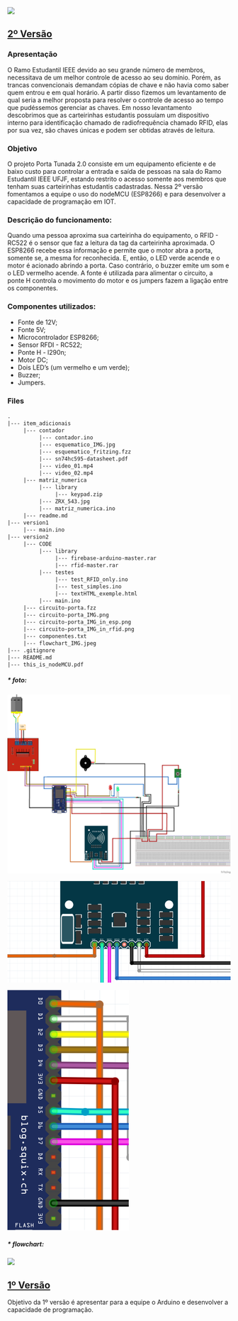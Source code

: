 ![](https://img.shields.io/badge/build-passing-rgb(76%2C198%2C31).svg)

## [ 2º Versão](https://github.com/wesley-cantarino/IEEE_door_ufjf/tree/master/version2)
### Apresentação

O Ramo Estudantil IEEE devido ao seu grande número de membros, necessitava de um melhor controle de acesso ao seu domínio. Porém, as trancas convencionais demandam cópias de chave e não havia como saber quem entrou e em qual horário. A partir disso fizemos um levantamento de qual seria a melhor proposta para resolver o controle de acesso ao tempo que pudéssemos gerenciar as chaves. Em nosso levantamento descobrimos que as carteirinhas estudantis possuíam um dispositivo interno para identificação chamado de radiofrequência chamado RFID, elas por sua vez, são chaves únicas e podem ser obtidas através de leitura.

### Objetivo

O projeto Porta Tunada 2.0 consiste em um equipamento eficiente e de baixo custo para controlar a entrada e saída de pessoas na sala do Ramo Estudantil IEEE UFJF, estando restrito o acesso somente aos membros que tenham suas carteirinhas estudantis cadastradas. Nessa 2º versão fomentamos a equipe o uso do nodeMCU (ESP8266) e para desenvolver a capacidade de programação em IOT.


### Descrição do funcionamento:

Quando uma pessoa aproxima sua carteirinha do equipamento, o RFID - RC522 é o sensor que faz a leitura da tag da carteirinha aproximada. O ESP8266 recebe essa informação e permite que o motor abra a porta, somente se, a mesma for reconhecida. E, então, o LED verde acende e o motor é acionado abrindo a porta. Caso contrário, o buzzer emite um som e o LED vermelho acende. A fonte é utilizada para alimentar o circuito, a ponte H controla o movimento do motor e os jumpers fazem a ligação entre os componentes.

### Componentes utilizados:

* Fonte de 12V;
* Fonte 5V;
* Microcontrolador ESP8266;
* Sensor RFDI - RC522;
* Ponte H - l290n;
* Motor DC;
* Dois LED’s (um vermelho e um verde);
* Buzzer;
* Jumpers.

### Files

```
.
|--- item_adicionais
     |--- contador
          |--- contador.ino
          |--- esquematico_IMG.jpg
          |--- esquematico_fritzing.fzz
          |--- sn74hc595-datasheet.pdf
          |--- video_01.mp4
          |--- video_02.mp4
     |--- matriz_numerica
          |--- library
               |--- keypad.zip
          |--- ZRX_543.jpg
          |--- matriz_numerica.ino
     |--- readme.md
|--- version1
     |--- main.ino
|--- version2
     |--- CODE
          |--- library
               |--- firebase-arduino-master.rar
               |--- rfid-master.rar
          |--- testes
               |--- test_RFID_only.ino
               |--- test_simples.ino
               |--- textHTML_exemple.html
          |--- main.ino
     |--- circuito-porta.fzz
     |--- circuito-porta_IMG.png
     |--- circuito-porta_IMG_in_esp.png
     |--- circuito-porta_IMG_in_rfid.png
     |--- componentes.txt
     |--- flowchart_IMG.jpeg
|--- .gitignore
|--- README.md
|--- this_is_nodeMCU.pdf
```


##### * foto:
![](https://github.com/CAS-IEEE-UFJF/IEEE_door_ufjf/blob/master/version2/circuito-porta_IMG.png)

![](https://github.com/CAS-IEEE-UFJF/IEEE_door_ufjf/blob/master/version2/circuito-porta_IMG_in_rfid.png)

![](https://github.com/CAS-IEEE-UFJF/IEEE_door_ufjf/blob/master/version2/circuito-porta_IMG_in_esp.png)

##### * flowchart:
![](https://github.com/wesley-cantarino/IEEE_door_ufjf/blob/master/version2/flowchart_IMG.jpeg)

## [ 1º Versão](https://github.com/wesley-cantarino/IEEE_door_ufjf/tree/master/version1)
Objetivo da 1º versão é apresentar para a equipe o Arduino e desenvolver a capacidade de programação.
